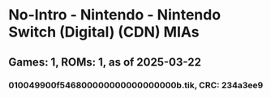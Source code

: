 # No-Intro - Nintendo - Nintendo Switch (Digital) (CDN) MIAs
## Games: 1, ROMs: 1, as of 2025-03-22

### 010049900f546800000000000000000b.tik, CRC: 234a3ee9
